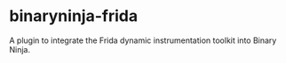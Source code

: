 # binaryninja-frida
A plugin to integrate the Frida dynamic instrumentation toolkit into Binary Ninja.
